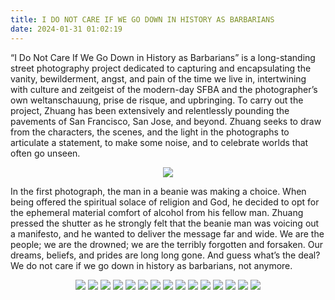 ```yaml
---
title: I DO NOT CARE IF WE GO DOWN IN HISTORY AS BARBARIANS
date: 2024-01-31 01:02:19
---
```


“I Do Not Care If We Go Down in History as Barbarians” is a long-standing street photography project dedicated to capturing and encapsulating the vanity, bewilderment, angst, and pain of the time we live in, intertwining with culture and zeitgeist of the modern-day SFBA and the photographer’s own weltanschauung, prise de risque, and upbringing. To carry out the project, Zhuang has been extensively and relentlessly pounding the pavements of San Francisco, San Jose, and beyond. Zhuang seeks to draw from the characters, the scenes, and the light in the photographs to articulate a statement, to make some noise, and to celebrate worlds that often go unseen.

<div align="center">
<img src="https://ghproxy.net/https://raw.githubusercontent.com/ryusoh/host/master/archive/personal/DSCF4295-2.JPG">
</div>

In the first photograph, the man in a beanie was making a choice. When being offered the spiritual solace of religion and God, he decided to opt for the ephemeral material comfort of alcohol from his fellow man. Zhuang pressed the shutter as he strongly felt that the beanie man was voicing out a manifesto, and he wanted to deliver the message far and wide. We are the people; we are the drowned; we are the terribly forgotten and forsaken. Our dreams, beliefs, and prides are long long gone. And guess what’s the deal? We do not care if we go down in history as barbarians, not anymore.

<div align="center">
<img src="https://ghproxy.net/https://raw.githubusercontent.com/ryusoh/host/master/archive/personal/R0002358.JPG">
<img src="https://ghproxy.net/https://raw.githubusercontent.com/ryusoh/host/master/archive/personal/DSCF5163-8.JPG">
<img src="https://ghproxy.net/https://raw.githubusercontent.com/ryusoh/host/master/archive/personal/DSCF8593-3.jpg">
<img src="https://ghproxy.net/https://raw.githubusercontent.com/ryusoh/host/master/archive/personal/DSCF8402-3.jpg">
<img src="https://ghproxy.net/https://raw.githubusercontent.com/ryusoh/host/master/archive/personal/DSCF8444-3.jpg">
<img src="https://ghproxy.net/https://raw.githubusercontent.com/ryusoh/host/master/archive/personal/DSCF3433.jpg">
<img src="https://ghproxy.net/https://raw.githubusercontent.com/ryusoh/host/master/archive/personal/A20E2E39-AF83-4FD0-A6F7-3D2243A753DC.JPG">
<img src="https://ghproxy.net/https://raw.githubusercontent.com/ryusoh/host/master/archive/personal/DSCF7203-9.jpg">
<img src="https://ghproxy.net/https://raw.githubusercontent.com/ryusoh/host/master/archive/personal/DSCF8772.jpg">
<img src="https://ghproxy.net/https://raw.githubusercontent.com/ryusoh/host/master/archive/personal/DSCF3495-2.jpg">
<img src="https://ghproxy.net/https://raw.githubusercontent.com/ryusoh/host/master/archive/personal/DSCF8739.jpg">
<img src="https://ghproxy.net/https://raw.githubusercontent.com/ryusoh/host/master/archive/personal/DSCF3487-3.jpg">
<img src="https://ghproxy.net/https://raw.githubusercontent.com/ryusoh/host/master/archive/personal/DSCF3445-2.jpg">
<img src="https://ghproxy.net/https://raw.githubusercontent.com/ryusoh/host/master/archive/personal/R0004664.JPG">
<img src="https://ghproxy.net/https://raw.githubusercontent.com/ryusoh/host/master/archive/personal/DSCF2862-3.jpg">
</div>
